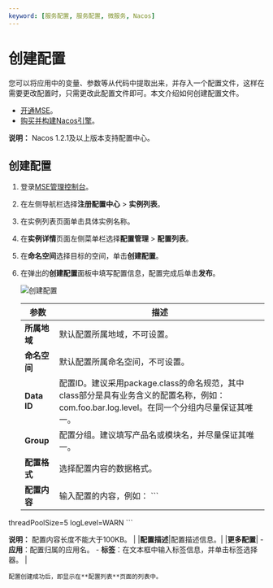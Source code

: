 ```yaml
---
keyword: [服务配置, 服务配置, 微服务, Nacos]
---
```


# 创建配置

您可以将应用中的变量、参数等从代码中提取出来，并存入一个配置文件，这样在需要更改配置时，只需更改此配置文件即可。本文介绍如何创建配置文件。

-   [开通MSE](https://www.aliyun.com/product/mse)。
-   [购买并构建Nacos引擎](/cn.zh-CN/快速入门/微服务注册配置中心/购买并构建Nacos引擎.md)。

**说明：** Nacos 1.2.1及以上版本支持配置中心。

## 创建配置

1.  登录[MSE管理控制台](https://mse.console.aliyun.com)。

2.  在左侧导航栏选择**注册配置中心** \> **实例列表**。

3.  在实例列表页面单击具体实例名称。

4.  在**实例详情**页面左侧菜单栏选择**配置管理** \> **配置列表**。

5.  在**命名空间**选择目标的空间，单击**创建配置**。

6.  在弹出的**创建配置**面板中填写配置信息，配置完成后单击**发布**。

    ![创建配置](https://static-aliyun-doc.oss-accelerate.aliyuncs.com/assets/img/zh-CN/0002309951/p130267.png)

    |参数|描述|
    |--|--|
    |**所属地域**|默认配置所属地域，不可设置。|
    |**命名空间**|默认配置所属命名空间，不可设置。|
    |**Data ID**|配置ID。建议采用package.class的命名规范，其中class部分是具有业务含义的配置名称，例如：com.foo.bar.log.level。在同一个分组内尽量保证其唯一。|
    |**Group**|配置分组。建议填写产品名或模块名，并尽量保证其唯一。|
    |**配置格式**|选择配置内容的数据格式。|
    |**配置内容**|输入配置的内容，例如：     ```
threadPoolSize=5
logLevel=WARN
    ```

**说明：** 配置内容长度不能大于100KB。 |
    |**配置描述**|配置描述信息。|
    |**更多配置**|    -   **应用**：配置归属的应用名。
    -   **标签**：在文本框中输入标签信息，并单击标签选择器。 |

    配置创建成功后，即显示在**配置列表**页面的列表中。


